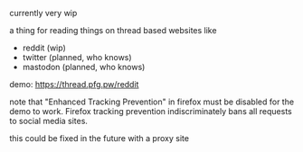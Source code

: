 currently very wip

a thing for reading things on thread based websites like

-   reddit (wip)
-   twitter (planned, who knows)
-   mastodon (planned, who knows)

demo: https://thread.pfg.pw/reddit

note that "Enhanced Tracking Prevention" in firefox must be disabled for the demo to
work. Firefox tracking prevention indiscriminately bans all requests to social media
sites.

this could be fixed in the future with a proxy site
